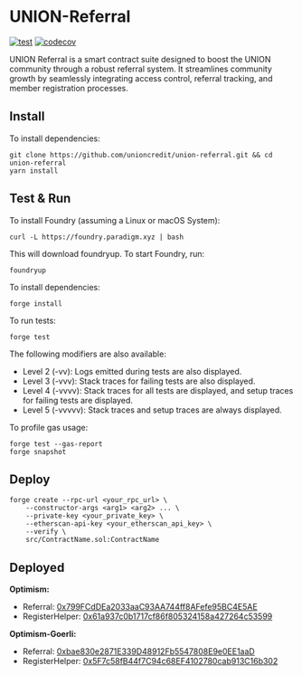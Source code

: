 # UNION-Referral

[![test](https://github.com/unioncredit/union-referral/actions/workflows/test.yml/badge.svg)](https://github.com/unioncredit/union-referral/actions/workflows/test.yml)
[![codecov](https://codecov.io/gh/unioncredit/union-referral/graph/badge.svg?token=F6XWY7TPDB)](https://codecov.io/gh/unioncredit/union-referral)

UNION Referral is a smart contract suite designed to boost the UNION community through a robust referral system. It streamlines community growth by seamlessly integrating access control, referral tracking, and member registration processes.

## Install

To install dependencies:

```
git clone https://github.com/unioncredit/union-referral.git && cd union-referral
yarn install
```

## Test & Run

To install Foundry (assuming a Linux or macOS System):

```
curl -L https://foundry.paradigm.xyz | bash
```

This will download foundryup. To start Foundry, run:

```
foundryup
```

To install dependencies:

```
forge install
```

To run tests:

```
forge test
```

The following modifiers are also available:

-   Level 2 (-vv): Logs emitted during tests are also displayed.
-   Level 3 (-vvv): Stack traces for failing tests are also displayed.
-   Level 4 (-vvvv): Stack traces for all tests are displayed, and setup traces for failing tests are displayed.
-   Level 5 (-vvvvv): Stack traces and setup traces are always displayed.

To profile gas usage:

```
forge test --gas-report
forge snapshot
```

## Deploy

```
forge create --rpc-url <your_rpc_url> \
    --constructor-args <arg1> <arg2> ... \
    --private-key <your_private_key> \
    --etherscan-api-key <your_etherscan_api_key> \
    --verify \
    src/ContractName.sol:ContractName
```

## Deployed

**Optimism:**

-   Referral: [0x799FCdDEa2033aaC93AA744ff8AFefe95BC4E5AE](https://optimistic.etherscan.io/address/0x799FCdDEa2033aaC93AA744ff8AFefe95BC4E5AE)
-   RegisterHelper: [0x61a937c0b1717cf86f805324158a427264c53599](https://optimistic.etherscan.io/address/0x61a937c0b1717cf86f805324158a427264c53599)

**Optimism-Goerli:**

-   Referral: [0xbae830e2871E339D48912Fb5547808E9e0EE1aaD](https://goerli-optimism.etherscan.io/address/0xbae830e2871E339D48912Fb5547808E9e0EE1aaD)
-   RegisterHelper: [0x5F7c58fB44f7C94c68EF4102780cab913C16b302](https://goerli-optimism.etherscan.io/address/0x5F7c58fB44f7C94c68EF4102780cab913C16b302)

